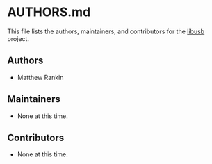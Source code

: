 # AUTHORS.md

This file lists the authors, maintainers, and contributors for the
[libusb][] project.

## Authors
- Matthew Rankin

## Maintainers
- None at this time.

## Contributors
- None at this time.

[libusb]: https://github.com/gotmc/libusb
